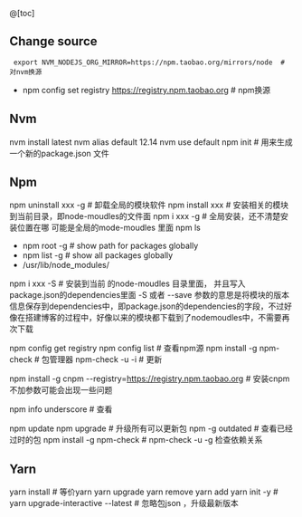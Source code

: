@[toc]

## Change source
` export NVM_NODEJS_ORG_MIRROR=https://npm.taobao.org/mirrors/node  # 对nvm换源`
- npm config set registry https://registry.npm.taobao.org                 # npm换源

## Nvm
nvm install latest
nvm alias default 12.14
nvm use default
npm init # 用来生成一个新的package.json 文件

## Npm
npm  uninstall xxx -g # 卸载全局的模块软件
npm install xxx     # 安装相关的模块到当前目录，即node-moudles的文件面
npm i  xxx -g    # 全局安装，还不清楚安装位置在哪 可能是全局的mode-moudles 里面
npm ls

- npm root -g  # show path for packages globally
- npm list -g  # show all packages globally
- /usr/lib/node_modules/

npm i xxx -S   #  安装到当前 的node-moudles 目录里面， 并且写入package.json的dependencies里面
-S 或者 --save 参数的意思是将模块的版本信息保存到dependencies中，即package.json的dependencies的字段，不过好像在搭建博客的过程中，好像以来的模块都下载到了nodemoudles中，不需要再次下载

npm config get registry
npm config list      # 查看npm源
npm install -g npm-check   #  包管理器
npm-check -u -i # 更新

npm install -g cnpm --registry=https://registry.npm.taobao.org           # 安装cnpm 不加参数可能会出现一些问题

npm info underscore     # 查看

npm update
npm upgrade   # 升级所有可以更新包
npm -g outdated   # 查看已经过时的包
npm install -g npm-check  # npm-check -u -g  检查依赖关系

## Yarn
yarn install #  等价yarn
yarn upgrade
yarn remove
yarn add
yarn init -y #
yarn upgrade-interactive --latest    # 忽略包json ，升级最新版本
